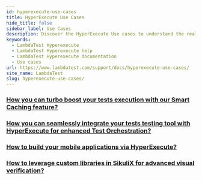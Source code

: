 ```yaml
---
id: hyperexecute-use-cases
title: HyperExecute Use Cases
hide_title: false
sidebar_label: Use Cases
description: Discover the HyperExecute Use cases to understand the real world implementations of it.
keywords:
  - LambdaTest Hyperexecute
  - LambdaTest Hyperexecute help
  - LambdaTest Hyperexecute documentation
  - Use cases
url: https://www.lambdatest.com/support/docs/hyperexecute-use-cases/
site_name: LambdaTest
slug: hyperexecute-use-cases/
---
```


<script type="application/ld+json"
      dangerouslySetInnerHTML={{ __html: JSON.stringify({
       "@context": "https://schema.org",
        "@type": "BreadcrumbList",
        "itemListElement": [{
          "@type": "ListItem",
          "position": 1,
          "name": "Home",
          "item": "https://www.lambdatest.com"
        },{
          "@type": "ListItem",
          "position": 2,
          "name": "Support",
          "item": "https://www.lambdatest.com/support/docs/"
        },{
          "@type": "ListItem",
          "position": 3,
          "name": "Integrations",
          "item": "https://www.lambdatest.com/support/docs/hyperexecute-use-cases"
        }]
      })
    }}
></script>

<div className="support_main">  
  <a href="/support/docs/hyperexecute-how-smart-caching-boosts-tests-speed/">
    <div className="support_inners">
      <h3>How you can turbo boost your tests execution with our Smart Caching feature?</h3>
    </div>
  </a>
  <a href="/support/docs/hyperexecute-seamless-integration-with-tools/">
    <div className="support_inners">
      <h3>How you can seamlessly integrate your tests testing tool with HyperExecute for enhanced Test Orchestration?</h3>
    </div>
  </a>
  <a href="/support/docs/hyperexecute-build-mobile-apps-using-tools/">
    <div className="support_inners">
      <h3>How to build your mobile applications via HyperExecute?</h3>
    </div>
  </a>
  <a href="/support/docs/hyperexecute-utilizing-custom-libraries/">
  <div className="support_inners">
    <h3>How to leverage custom libraries in SikuliX for advanced visual verification?</h3>
  </div>
  </a>
</div>